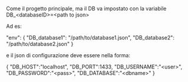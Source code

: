 Come il progetto principale, ma il DB va impostato con la variabile DB_\<databaseID>=\<path to json>

Ad es:

\"env\": {
	\"DB_database1": \"/path/to/database1.json\",
	\"DB_database2": \"/path/to/database2.json\"
}

e il json di configurazione deve essere nella forma:

{
	\"DB_HOST\":\"localhost\",
 	\"DB_PORT\":1433,
  	\"DB_USERNAME\":\"\<user>\",
   	\"DB_PASSWORD\":\"\<pass>\",
    	\"DB_DATABASE\":\"\<dbname>\"
}
